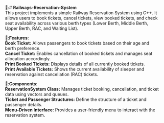 🚅:# **Railways-Reservation-System**   
This project implements a simple Railway Reservation System using C++. It allows users to book tickets, cancel tickets, view booked tickets, and check seat availability across various berth types (Lower Berth, Middle Berth, Upper Berth, RAC, and Waiting List).      

🥇:**Features:**  
**Book Ticket:** Allows passengers to book tickets based on their age and berth preference.   
**Cancel Ticket:** Enables cancellation of booked tickets and manages seat allocation accordingly.    
**Print Booked Tickets:** Displays details of all currently booked tickets.   
**Print Available Tickets:** Shows the current availability of sleeper and reservation against cancellation (RAC) tickets.   

🧭:**Components:**       
**ReservationSystem Class:** Manages ticket booking, cancellation, and ticket data using vectors and queues.   
**Ticket and Passenger Structures:** Define the structure of a ticket and passenger details.   
**Menu-Driven Interface:** Provides a user-friendly menu to interact with the reservation system.    
